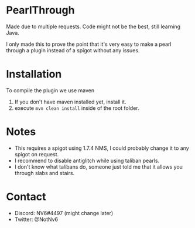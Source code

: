 # PearlThrough
Made due to multiple requests.
Code might not be the best, still learning Java.

I only made this to prove the point that it's very easy to make a pearl through a plugin instead of a spigot without any issues.


# Installation
To compile the plugin we use maven

1. If you don't have maven installed yet, install it.
2. execute ``mvn clean install`` inside of the root folder.

# Notes
* This requires a spigot using 1.7.4 NMS, I could probably change it to any spigot on request.
* I recommend to disable antiglitch while using taliban pearls.
* I don't know what talibans do, someone just told me that it allows you through slabs and stairs.

# Contact
* Discord: NV6#4497 (might change later)
* Twitter: @NotNv6